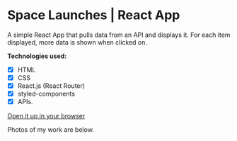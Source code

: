 # Space Launches | React App

A simple React App that pulls data from an API and displays it. For each item displayed, more data is shown when clicked on.  

**Technologies used:** 

- [x] HTML 
- [x] CSS
- [x] React.js (React Router) 
- [x] styled-components
- [x] APIs. 

[Open it up in your browser](https://rosoema.github.io/space-launches/)

Photos of my work are below. 
